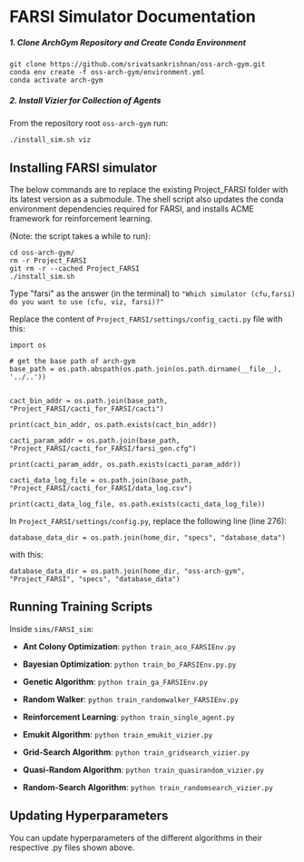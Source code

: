 # FARSI Simulator Documentation

##### 1. Clone ArchGym Repository and Create Conda Environment
```
git clone https://github.com/srivatsankrishnan/oss-arch-gym.git
conda env create -f oss-arch-gym/environment.yml
conda activate arch-gym
```

##### 2. Install Vizier for Collection of Agents
From the repository root `oss-arch-gym` run:
```
./install_sim.sh viz
```

## Installing FARSI simulator
The below commands are to replace the existing Project_FARSI folder with its latest version as a submodule. The shell script also updates the conda environment dependencies required for FARSI, and installs ACME framework for reinforcement learning.

(Note: the script takes a while to run): 
```
cd oss-arch-gym/
rm -r Project_FARSI
git rm -r --cached Project_FARSI
./install_sim.sh
```
Type "farsi" as the answer (in the terminal) to ```"Which simulator (cfu,farsi) do you want to use (cfu, viz, farsi)?"```

Replace the content of `Project_FARSI/settings/config_cacti.py` file with this:

```
import os

# get the base path of arch-gym
base_path = os.path.abspath(os.path.join(os.path.dirname(__file__), '../..'))


cact_bin_addr = os.path.join(base_path, "Project_FARSI/cacti_for_FARSI/cacti")

print(cact_bin_addr, os.path.exists(cact_bin_addr))

cacti_param_addr = os.path.join(base_path, "Project_FARSI/cacti_for_FARSI/farsi_gen.cfg")

print(cacti_param_addr, os.path.exists(cacti_param_addr))

cacti_data_log_file = os.path.join(base_path, "Project_FARSI/cacti_for_FARSI/data_log.csv")

print(cacti_data_log_file, os.path.exists(cacti_data_log_file))

```

In `Project_FARSI/settings/config.py`, replace the following line (line 276):
```
database_data_dir = os.path.join(home_dir, "specs", "database_data")
```
with this:
```
database_data_dir = os.path.join(home_dir, "oss-arch-gym", "Project_FARSI", "specs", "database_data")
```


## Running Training Scripts

Inside ```sims/FARSI_sim```:

* **Ant Colony Optimization**: ```python train_aco_FARSIEnv.py```

* **Bayesian Optimization**: ```python train_bo_FARSIEnv.py.py```

* **Genetic Algorithm**: ```python train_ga_FARSIEnv.py```

* **Random Walker**: ```python train_randomwalker_FARSIEnv.py```

* **Reinforcement Learning**: ```python train_single_agent.py```
  
* **Emukit Algorithm**: ```python train_emukit_vizier.py```
  
* **Grid-Search Algorithm**: ```python train_gridsearch_vizier.py```

* **Quasi-Random Algorithm**: ```python train_quasirandom_vizier.py```

* **Random-Search Algorithm**: ```python train_randomsearch_vizier.py```


## Updating Hyperparameters
You can update hyperparameters of the different algorithms in their respective .py files shown above.

